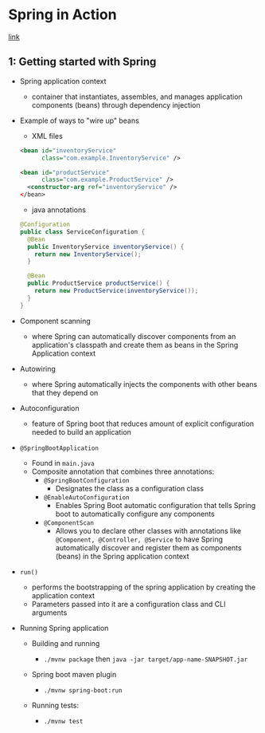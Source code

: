 # Spring in Action

[link](https://www.manning.com/books/spring-in-action-sixth-edition)

## 1: Getting started with Spring

- Spring application context
  - container that instantiates, assembles, and manages application components (beans) through dependency injection

- Example of ways to "wire up" beans
  - XML files

  ```xml
  <bean id="inventoryService"
        class="com.example.InventoryService" />

  <bean id="productService"
        class="com.example.ProductService" />
    <constructor-arg ref="inventoryService" />
  </bean>
  ```

  - java annotations

  ```java
  @Configuration
  public class ServiceConfiguration {
    @Bean
    public InventoryService inventoryService() {
      return new InventoryService();
    }

    @Bean
    public ProductService productService() {
      return new ProductService(inventoryService());
    }
  }
  ```
  
- Component scanning
  - where Spring can automatically discover components from an application's classpath and create them as beans in the Spring Application context

- Autowiring
  - where Spring automatically injects the components with other beans that they depend on

- Autoconfiguration
  - feature of Spring boot that reduces amount of explicit configuration needed to build an application

- `@SpringBootApplication`
  - Found in `main.java`
  - Composite annotation that combines three annotations:
    - `@SpringBootConfiguration`
      - Designates the class as a configuration class
    - `@EnableAutoConfiguration`
      - Enables Spring Boot automatic configuration that tells Spring boot to automatically configure any components 
    - `@ComponentScan`
      - Allows you to declare other classes with annotations like `@Component, @Controller, @Service` to have Spring automatically discover and register them as components (beans) in the Spring application context

- `run()`
  - performs the bootstrapping of the spring application by creating the application context
  - Parameters passed into it are a configuration class and CLI arguments

- Running Spring application
  - Building and running
    - `./mvnw package` then `java -jar target/app-name-SNAPSHOT.jar`
  
  - Spring boot maven plugin
    - `./mvnw spring-boot:run`

  - Running tests: 
    - `./mvnw test`
